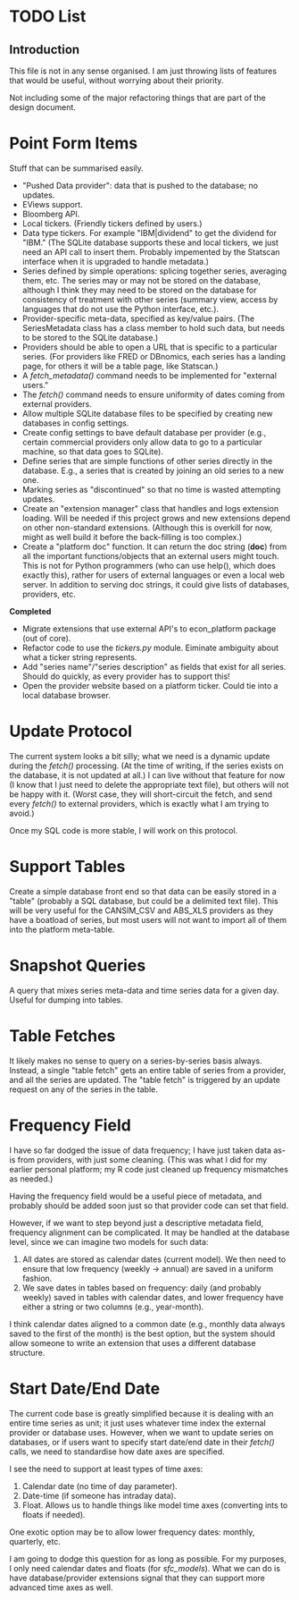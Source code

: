 # TODO List

## Introduction

This file is not in any sense organised. I am just throwing lists of features
that would be useful, without worrying about their priority.

Not including some of the major refactoring things that are part of the design 
document.

# Point Form Items

Stuff that can be summarised easily.
- "Pushed Data provider": data that is pushed to the database; no updates.
- EViews support.
- Bloomberg API.
- Local tickers. (Friendly tickers defined by users.) 
- Data type tickers. For example "IBM|dividend" to get the dividend for "IBM." (The SQLite 
database supports these and local tickers, we just need an API call to insert them. Probably
impemented by the Statscan interface when it is upgraded to handle metadata.)
- Series defined by simple operations: splicing together series, averaging them, etc. The series
may or may not be stored on the database, although I think they may need to be stored on the
database for consistency of treatment with other series (summary view, access by languages
that do not use the Python interface, etc.).
- Provider-specific meta-data, specified as key/value pairs. (The SeriesMetadata class has
a class member to hold such data, but needs to be stored to the SQLite database.)
- Providers should be able to open a URL that is specific to a particular series. (For 
providers like FRED or DBnomics, each series has a landing page, for others it will be a table
page, like Statscan.)
- A *fetch_metadata()* command needs to be implemented for "external users."
- The *fetch()* command needs to ensure uniformity of dates coming from external
providers. 
- Allow multiple SQLite database files to be specified by creating new databases in
config settings.
- Create config settings to bave default database per provider (e.g., certain commercial providers 
only allow data to go to a particular machine, so that data goes to SQLite).
- Define series that are simple functions of other series directly in the database. E.g., a series
that is created by joining an old series to a new one.
- Marking series as "discontinued" so that no time is wasted attempting updates.
- Create an "extension manager" class that handles and logs extension loading.
Will be needed if this project grows and new extensions depend on other non-standard
extensions. (Although this is overkill for now, might as well build it before
the back-filling is too complex.)
- Create a "platform doc" function. It can return the doc string (__doc__)
from all the important functions/objects that an external users might touch.
This is not for Python programmers (who can use help(), which does exactly this), rather
for users of external languages or even a local web server. In addition to serving
doc strings, it could give lists of databases, providers, etc.


**Completed**
- Migrate extensions that use external API's to econ_platform package (out of core).
- Refactor code to use the *tickers.py* module. Eiminate ambiguity about what a ticker
string represents.
- Add "series name"/"series description" as fields that exist for all series. 
Should do quickly, as every provider has to support this!
- Open the provider website based on a platform ticker. Could tie into a local database browser.


# Update Protocol

The current system looks a bit silly; what we need is a dynamic update during
the *fetch()* processing. (At the time of writing, if the series exists on the 
database, it is not updated at all.) I can live without that feature for now
(I know that I just need to delete the appropriate text file), but others will 
not be happy with it. (Worst case, they will short-circuit the fetch, and send
every *fetch()* to external providers, which is exactly what I am trying to avoid.)

Once my SQL code is more stable, I will work on this protocol.

# Support Tables

Create a simple database front end so that data can be easily stored in a "table"
(probably a SQL database, but could be a delimited text file). This will be very useful
for the CANSIM_CSV and ABS_XLS providers as they have a boatload of series, but most
users will not want to import all of them into the platform meta-table.

# Snapshot Queries

A query that mixes series meta-data and time series data for a given day. Useful
for dumping into tables.

# Table Fetches

It likely makes no sense to query on a series-by-series basis always. Instead, a 
single "table fetch" gets an entire table of series from a provider, and all the series
are updated. The "table fetch" is triggered by an update request on any of the
series in the table.

# Frequency Field

I have so far dodged the issue of data frequency; I have just taken data as-is
from providers, with just some cleaning. (This was what I did for my earlier
personal platform; my R code just cleaned up frequency mismatches as needed.)

Having the frequency field would be a useful piece of metadata, and probably
should be added soon just so that provider code can set that field.

However, if we want to step beyond just a descriptive metadata field, frequency
alignment can be complicated. It may be handled at the database level, since
we can imagine two models for such data:

1) All dates are stored as calendar dates (current model). We then need to
ensure that low frequency (weekly -> annual) are saved in a uniform fashion.
2) We save dates in tables based on frequency: daily (and probably weekly) saved
in tables with calendar dates, and lower frequency have either a string
or two columns (e.g., year-month).

I think calendar dates aligned to a common date (e.g., monthly data always
saved to the first of the month) is the best option, but the system should
allow someone to write an extension that uses a different database structure.

# Start Date/End Date

The current code base is greatly simplified because it is dealing with an entire
time series as unit; it just uses whatever time index the external provider or
database uses. However, when we want to update series on databases, or if users
want to specify start date/end date in their *fetch()* calls, we need to 
standardise how date axes are specified. 

I see the need to support at least types of time axes:

1. Calendar date (no time of day parameter).
2. Date-time (if someone has intraday data).
3. Float. Allows us to handle things like model time axes (converting ints to floats
   if needed).
   
One exotic option may be to allow lower frequency dates: monthly, quarterly, etc.

I am going to dodge this question for as long as possible. For my purposes, I only need
calendar dates and floats (for *sfc_models*). What we can do is have database/provider
extensions signal that they can support more advanced time axes as well.

